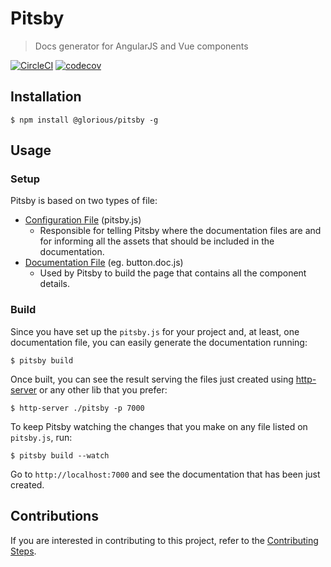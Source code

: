 # Pitsby
> Docs generator for AngularJS and Vue components

[![CircleCI](https://circleci.com/gh/glorious-codes/glorious-pitsby/tree/master.svg?style=svg)](https://circleci.com/gh/glorious-codes/glorious-pitsby/tree/master)
[![codecov](https://codecov.io/gh/glorious-codes/glorious-pitsby/branch/master/graph/badge.svg)](https://codecov.io/gh/glorious-codes/glorious-pitsby)

## Installation

```
$ npm install @glorious/pitsby -g
```

## Usage

### Setup

Pitsby is based on two types of file:

- [Configuration File](https://github.com/glorious-codes/glorious-pitsby/blob/master/docs/configuration.md) (pitsby.js)
  - Responsible for telling Pitsby where the documentation files are and for informing all the assets that should be included in the documentation.
- [Documentation File](https://github.com/glorious-codes/glorious-pitsby/blob/master/docs/documentation.md) (eg. button.doc.js)
  - Used by Pitsby to build the page that contains all the component details.

### Build

Since you have set up the `pitsby.js` for your project and, at least, one documentation file, you can easily generate the documentation running:
```
$ pitsby build
```

Once built, you can see the result serving the files just created using [http-server](https://www.npmjs.com/package/http-server) or any other lib that you prefer:
```
$ http-server ./pitsby -p 7000
```

To keep Pitsby watching the changes that you make on any file listed on `pitsby.js`, run:
```
$ pitsby build --watch
```

Go to `http://localhost:7000` and see the documentation that has been just created.

## Contributions

If you are interested in contributing to this project, refer to the [Contributing Steps](https://github.com/glorious-codes/glorious-pitsby/blob/master/docs/contributing.md).
